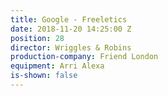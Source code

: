 ```yaml
---
title: Google - Freeletics
date: 2018-11-20 14:25:00 Z
position: 28
director: Wriggles & Robins
production-company: Friend London
equipment: Arri Alexa
is-shown: false
---
```


